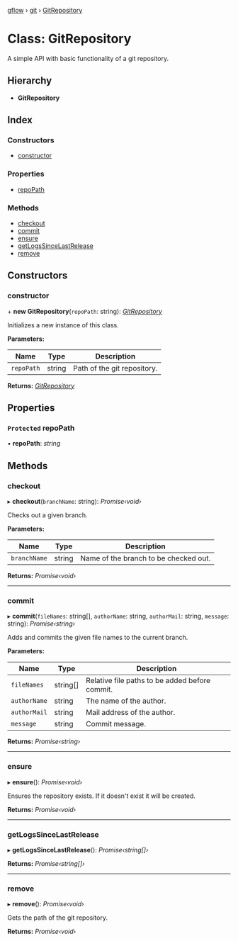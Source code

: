 [gflow](../README.md) › [git](../modules/git.md) › [GitRepository](git.gitrepository.md)

# Class: GitRepository

A simple API with basic functionality of a git repository.

## Hierarchy

* **GitRepository**

## Index

### Constructors

* [constructor](git.gitrepository.md#constructor)

### Properties

* [repoPath](git.gitrepository.md#protected-repopath)

### Methods

* [checkout](git.gitrepository.md#checkout)
* [commit](git.gitrepository.md#commit)
* [ensure](git.gitrepository.md#ensure)
* [getLogsSinceLastRelease](git.gitrepository.md#getlogssincelastrelease)
* [remove](git.gitrepository.md#remove)

## Constructors

###  constructor

\+ **new GitRepository**(`repoPath`: string): *[GitRepository](git.gitrepository.md)*

Initializes a new instance of this class.

**Parameters:**

Name | Type | Description |
------ | ------ | ------ |
`repoPath` | string | Path of the git repository.  |

**Returns:** *[GitRepository](git.gitrepository.md)*

## Properties

### `Protected` repoPath

• **repoPath**: *string*

## Methods

###  checkout

▸ **checkout**(`branchName`: string): *Promise‹void›*

Checks out a given branch.

**Parameters:**

Name | Type | Description |
------ | ------ | ------ |
`branchName` | string | Name of the branch to be checked out.  |

**Returns:** *Promise‹void›*

___

###  commit

▸ **commit**(`fileNames`: string[], `authorName`: string, `authorMail`: string, `message`: string): *Promise‹string›*

Adds and commits the given file names to the current branch.

**Parameters:**

Name | Type | Description |
------ | ------ | ------ |
`fileNames` | string[] | Relative file paths to be added before commit. |
`authorName` | string | The name of the author. |
`authorMail` | string | Mail address of the author. |
`message` | string | Commit message.  |

**Returns:** *Promise‹string›*

___

###  ensure

▸ **ensure**(): *Promise‹void›*

Ensures the repository exists.
If it doesn't exist it will be created.

**Returns:** *Promise‹void›*

___

###  getLogsSinceLastRelease

▸ **getLogsSinceLastRelease**(): *Promise‹string[]›*

**Returns:** *Promise‹string[]›*

___

###  remove

▸ **remove**(): *Promise‹void›*

Gets the path of the git repository.

**Returns:** *Promise‹void›*
